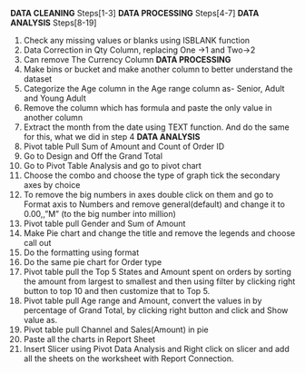 **DATA CLEANING** Steps[1-3] **DATA PROCESSING** Steps[4-7] **DATA ANALYSIS** Steps[8-19]
1)	Check any missing values or blanks using ISBLANK function
2)	Data Correction in Qty Column, replacing One ->1 and Two->2
3)	Can remove The Currency Column
**DATA PROCESSING**
1)	Make bins or bucket and make another column to better understand the dataset
2)	Categorize the Age column in the Age range column as- Senior, Adult and Young Adult
3)	Remove the column which has formula and paste the only value in another column
4)	Extract the month from the date using TEXT function. And do the same for this, what we did in step 4
**DATA ANALYSIS** 
1)	Pivot table Pull Sum of Amount and Count of Order ID
2)	Go to Design and Off the Grand Total
3)	Go to Pivot Table Analysis and go to pivot chart
4)	Choose the combo and choose the type of graph tick the secondary axes by choice
5)	To remove the big numbers in axes double click on them and go to Format axis to Numbers and remove general(default) and change it to 0.00,,”M” (to the big number into million)
6)	Pivot table pull Gender and Sum of Amount
7)	Make Pie chart and change the title and remove the legends and choose call out 
8)	Do the formatting using format
9)	Do the same pie chart for Order type
10)	Pivot table pull the Top 5 States and Amount spent on orders by sorting the amount from largest to smallest and then using filter by clicking right button to top 10 and then customize that to Top 5.
11)	Pivot table pull Age range and Amount, convert the values in by percentage of Grand Total, by clicking right button and click and Show value as.
12)	Pivot table pull Channel and Sales(Amount) in pie
13)	Paste all the charts in Report Sheet
14)	Insert Slicer using Pivot Data Analysis and Right click on slicer and add all the sheets on the worksheet with Report Connection.
